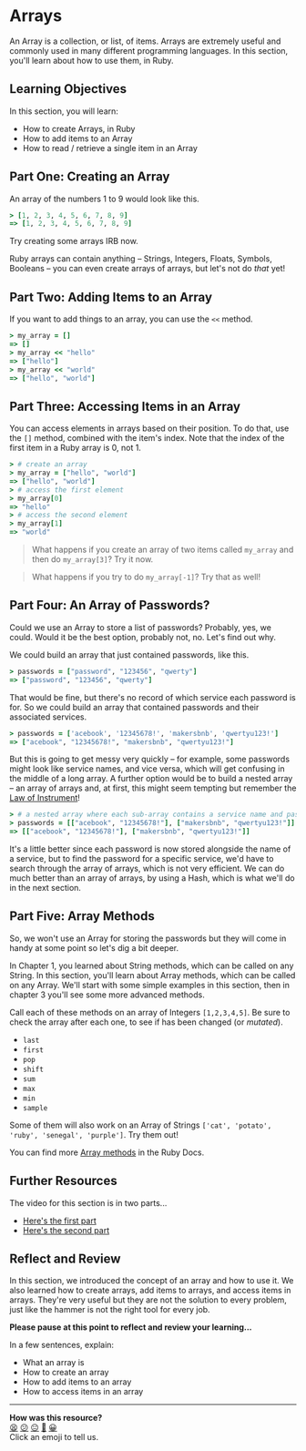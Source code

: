 # Arrays

An Array is a collection, or list, of items. Arrays are extremely useful and commonly used in many different programming languages. In this section, you'll learn about how to use them, in Ruby.

## Learning Objectives

In this section, you will learn:
- How to create Arrays, in Ruby
- How to add items to an Array
- How to read / retrieve a single item in an Array
## Part One: Creating an Array

An array of the numbers 1 to 9 would look like this.

```ruby
> [1, 2, 3, 4, 5, 6, 7, 8, 9]
=> [1, 2, 3, 4, 5, 6, 7, 8, 9]
```

Try creating some arrays IRB now.

Ruby arrays can contain anything – Strings, Integers, Floats, Symbols, Booleans – you can even create arrays of arrays, but let's not do _that_ yet!

## Part Two: Adding Items to an Array

If you want to add things to an array, you can use the `<<` method.

```ruby
> my_array = []
=> []
> my_array << "hello"
=> ["hello"]
> my_array << "world"
=> ["hello", "world"]
```

## Part Three: Accessing Items in an Array

You can access elements in arrays based on their position. To do that, use the `[]` method, combined with the item's index. Note that the index of the first item in a Ruby array is 0, not 1.

```ruby
> # create an array
> my_array = ["hello", "world"]
=> ["hello", "world"]
> # access the first element
> my_array[0]
=> "hello"
> # access the second element
> my_array[1]
=> "world"
```

> What happens if you create an array of two items called `my_array` and then do `my_array[3]`? Try it now.

> What happens if you try to do `my_array[-1]`? Try that as well!

## Part Four: An Array of Passwords?

Could we use an Array to store a list of passwords? Probably, yes, we could. Would it be the best option, probably not, no. Let's find out why.

We could build an array that just contained passwords, like this.

```ruby
> passwords = ["password", "123456", "qwerty"]
=> ["password", "123456", "qwerty"]
```

That would be fine, but there's no record of which service each password is for. So we could build an array that contained passwords and their associated services.

```ruby
> passwords = ['acebook', '12345678!', 'makersbnb', 'qwertyu123!']
=> ["acebook", "12345678!", "makersbnb", "qwertyu123!"]
```

But this is going to get messy very quickly – for example, some passwords might look like service names, and vice versa, which will get confusing in the middle of a long array. A further option would be to build a nested array – an array of arrays and, at first, this might seem tempting but remember the [Law of Instrument](https://en.wikipedia.org/wiki/Law_of_the_instrument)!

```ruby
> # a nested array where each sub-array contains a service name and password
> passwords = [["acebook", "12345678!"], ["makersbnb", "qwertyu123!"]]
=> [["acebook", "12345678!"], ["makersbnb", "qwertyu123!"]]
```

It's a little better since each password is now stored alongside the name of a service, but to find the password for a specific service, we'd have to search through the array of arrays, which is not very efficient. We can do much better than an array of arrays, by using a Hash, which is what we'll do in the next section.

## Part Five: Array Methods

So, we won't use an Array for storing the passwords but they will come in handy at some point so let's dig a bit deeper.

In Chapter 1, you learned about String methods, which can be called on any String. In this section, you'll learn about Array methods, which can be called on any Array. We'll start with some simple examples in this section, then in chapter 3 you'll see some more advanced methods.

Call each of these methods on an array of Integers `[1,2,3,4,5]`. Be sure to check the array after each one, to see if has been changed (or _mutated_).

- `last`
- `first`
- `pop`
- `shift`
- `sum`
- `max`
- `min`
- `sample`

Some of them will also work on an Array of Strings `['cat', 'potato', 'ruby', 'senegal', 'purple']`.  Try them out!

You can find more [Array methods]((https://ruby-doc.org/core-3.0.0/Array.html)) in the Ruby Docs.

## Further Resources

The video for this section is in two parts...

- [Here's the first part](https://youtu.be/I_oMPekZLwM)
- [Here's the second part](https://youtu.be/NB6dau9kr6Q)

## Reflect and Review

In this section, we introduced the concept of an array and how to use it. We also learned how to create arrays, add items to arrays, and access items in arrays. They're very useful but they are not the solution to every problem, just like the hammer is not the right tool for every job.

**Please pause at this point to reflect and review your learning...**

In a few sentences, explain:
- What an array is
- How to create an array
- How to add items to an array
- How to access items in an array


<!-- BEGIN GENERATED SECTION DO NOT EDIT -->

---

**How was this resource?**  
[😫](https://airtable.com/shrUJ3t7KLMqVRFKR?prefill_Repository=makersacademy/ruby_foundations&prefill_File=chapter2/2_introducing_arrays.md&prefill_Sentiment=😫) [😕](https://airtable.com/shrUJ3t7KLMqVRFKR?prefill_Repository=makersacademy/ruby_foundations&prefill_File=chapter2/2_introducing_arrays.md&prefill_Sentiment=😕) [😐](https://airtable.com/shrUJ3t7KLMqVRFKR?prefill_Repository=makersacademy/ruby_foundations&prefill_File=chapter2/2_introducing_arrays.md&prefill_Sentiment=😐) [🙂](https://airtable.com/shrUJ3t7KLMqVRFKR?prefill_Repository=makersacademy/ruby_foundations&prefill_File=chapter2/2_introducing_arrays.md&prefill_Sentiment=🙂) [😀](https://airtable.com/shrUJ3t7KLMqVRFKR?prefill_Repository=makersacademy/ruby_foundations&prefill_File=chapter2/2_introducing_arrays.md&prefill_Sentiment=😀)  
Click an emoji to tell us.

<!-- END GENERATED SECTION DO NOT EDIT -->

